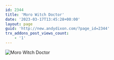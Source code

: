 ```yaml
---
id: 2344
title: 'Moro Witch Doctor'
date: '2023-03-17T13:45:28+00:00'
layout: page
guid: 'http://new.andydixon.com/?page_id=2344'
trx_addons_post_views_count:
    - '1'
---
```


![Moro Witch Doctor](https://i0.wp.com/assets.g8x2.ldn.idrivee2-23.com/posters/Moro%20Witch%20Doctor%2001.jpg?w=1200&ssl=1 "Moro Witch Doctor")